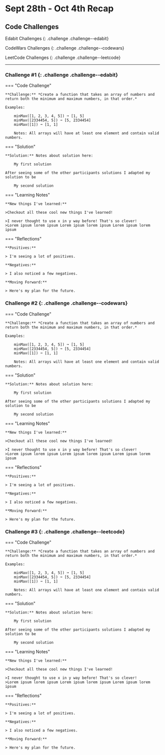 # Sept 28th - Oct 4th Recap

## Code Challenges

  Edabit Challenges 
  {: .challenge .challenge--edabit}

  CodeWars Challenges
  {: .challenge .challenge--codewars}

  LeetCode Challenges
  {: .challenge .challenge--leetcode}

---
### Challenge #1 {: .challenge .challenge--edabit}

=== "Code Challenge"

    **Challenge:** *Create a function that takes an array of numbers and return both the minimum and maximum numbers, in that order.* 

    Examples:

        minMax([1, 2, 3, 4, 5]) ➞ [1, 5]   
        minMax([2334454, 5]) ➞ [5, 2334454]
        minMax([1]) ➞ [1, 1]

        Notes: All arrays will have at least one element and contain valid numbers.

=== "Solution"
    
    **Solution:** Notes about solution here: 

        My first solution

    After seeing some of the other participants solutions I adapted my solution to be

        My second solution

=== "Learning Notes"

    **New things I've learned:**

    >Checkout all these cool new things I've learned!

    >I never thought to use x in y way before! That's so clever!  
    >Lorem ipsum lorem ipsum Lorem ipsum lorem ipsum Lorem ipsum lorem ipsum

=== "Reflections"

    **Positives:**

    > I'm seeing a lot of positives.

    **Negatives:**

    > I also noticed a few negatives.

    **Moving Forward:**

    > Here's my plan for the future.

### Challenge #2 {: .challenge .challenge--codewars}

=== "Code Challenge"

    **Challenge:** *Create a function that takes an array of numbers and return both the minimum and maximum numbers, in that order.* 

    Examples:

        minMax([1, 2, 3, 4, 5]) ➞ [1, 5]   
        minMax([2334454, 5]) ➞ [5, 2334454]
        minMax([1]) ➞ [1, 1]

        Notes: All arrays will have at least one element and contain valid numbers.

=== "Solution"
    
    **Solution:** Notes about solution here: 

        My first solution

    After seeing some of the other participants solutions I adapted my solution to be

        My second solution

=== "Learning Notes"

    **New things I've learned:**

    >Checkout all these cool new things I've learned!

    >I never thought to use x in y way before! That's so clever!  
    >Lorem ipsum lorem ipsum Lorem ipsum lorem ipsum Lorem ipsum lorem ipsum

=== "Reflections"

    **Positives:**

    > I'm seeing a lot of positives.

    **Negatives:**

    > I also noticed a few negatives.

    **Moving Forward:**

    > Here's my plan for the future.

### Challenge #3 {: .challenge .challenge--leetcode}

=== "Code Challenge"

    **Challenge:** *Create a function that takes an array of numbers and return both the minimum and maximum numbers, in that order.* 

    Examples:

        minMax([1, 2, 3, 4, 5]) ➞ [1, 5]   
        minMax([2334454, 5]) ➞ [5, 2334454]
        minMax([1]) ➞ [1, 1]

        Notes: All arrays will have at least one element and contain valid numbers.

=== "Solution"
    
    **Solution:** Notes about solution here: 

        My first solution

    After seeing some of the other participants solutions I adapted my solution to be

        My second solution

=== "Learning Notes"

    **New things I've learned:**

    >Checkout all these cool new things I've learned!

    >I never thought to use x in y way before! That's so clever!  
    >Lorem ipsum lorem ipsum Lorem ipsum lorem ipsum Lorem ipsum lorem ipsum

=== "Reflections"

    **Positives:**

    > I'm seeing a lot of positives.

    **Negatives:**

    > I also noticed a few negatives.

    **Moving Forward:**

    > Here's my plan for the future.
